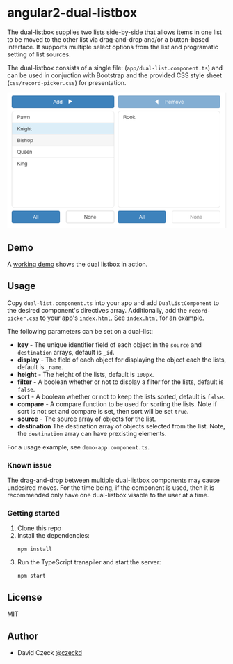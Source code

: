# angular2-dual-listbox

The dual-listbox supplies two lists side-by-side that allows items in one
list to be moved to the other list via drag-and-drop and/or a button-based
interface. It supports multiple select options from the list and programatic
setting of list sources.

The dual-listbox consists of a single file: (`app/dual-list.component.ts`)
and can be used in conjuction with Bootstrap and the provided CSS style 
sheet (`css/record-picker.css`) for presentation.

![Dual ListBox](images/dual-listbox.png)

## Demo

A [working demo](http://czeckd.github.io/angular2-dual-listbox/demo/) shows
the dual listbox in action.


## Usage

Copy `dual-list.component.ts` into your app and add ``DualListComponent`` to 
the desired component's directives array. Additionally, add the 
`record-picker.css` to your app's `index.html`.  See `index.html` for an 
example.

The following parameters can be set on a dual-list: 
- **key** - The unique identifier field of each object in the `source` and 
`destination` arrays, default is ``_id``.
- **display** - The field of each object for displaying the object each the
lists, default is ``_name``.
- **height** - The height of the lists, default is ``100px``.
- **filter** - A boolean whether or not to display a filter for the lists,
default is ``false``.
- **sort** - A boolean whether or not to keep the lists sorted, default is 
``false``.
- **compare** - A compare function to be used for sorting the lists. Note if
sort is not set and compare is set, then sort will be set ``true``.
- **source** - The source array of objects for the list.
- **destination** The destination array of objects selected from the list.
Note, the ``destination`` array can have prexisting elements.

For a usage example, see `demo-app.component.ts`. 

### Known issue

The drag-and-drop between multiple dual-listbox components may cause 
undesired moves. For the time being, if the component is used, then it
is recommended only have one dual-listbox visable to the user at a time.


### Getting started

1. Clone this repo
1. Install the dependencies:
	```
    npm install
	```
1. Run the TypeScript transpiler and start the server:
	```
	npm start
	```

## License

MIT


## Author
- David Czeck [@czeckd](https://github.com/czeckd)
